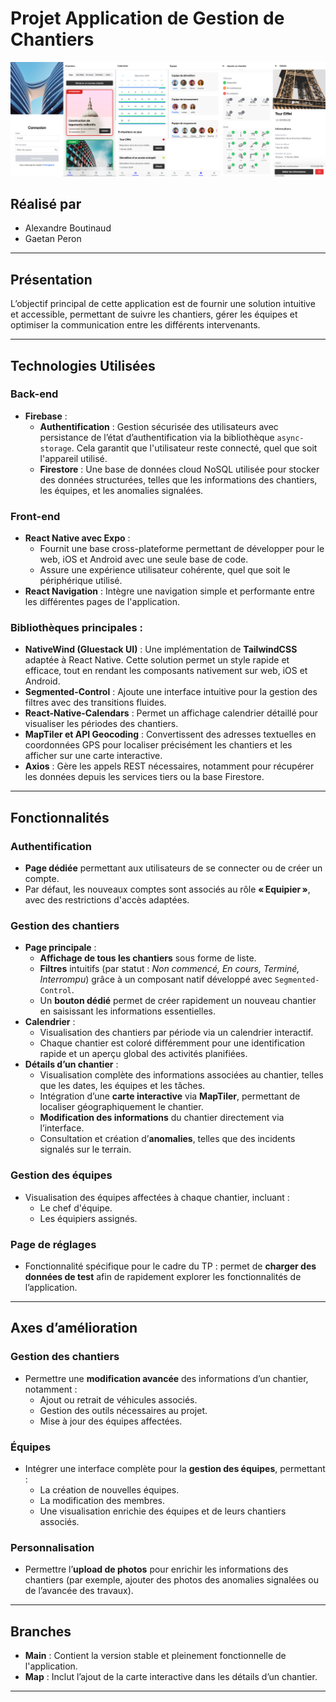 # Projet Application de Gestion de Chantiers

![Logo](./images/app.png)

## **Réalisé par**  
- Alexandre Boutinaud
- Gaetan Peron

---

## **Présentation**

L’objectif principal de cette application est de fournir une solution intuitive et accessible, permettant de suivre les chantiers, gérer les équipes et optimiser la communication entre les différents intervenants.

---

## **Technologies Utilisées**

### **Back-end**
- **Firebase** :
  - **Authentification** : Gestion sécurisée des utilisateurs avec persistance de l’état d’authentification via la bibliothèque `async-storage`. Cela garantit que l'utilisateur reste connecté, quel que soit l'appareil utilisé.
  - **Firestore** : Une base de données cloud NoSQL utilisée pour stocker des données structurées, telles que les informations des chantiers, les équipes, et les anomalies signalées.

### **Front-end**
- **React Native avec Expo** :
  - Fournit une base cross-plateforme permettant de développer pour le web, iOS et Android avec une seule base de code.
  - Assure une expérience utilisateur cohérente, quel que soit le périphérique utilisé.
- **React Navigation** : Intègre une navigation simple et performante entre les différentes pages de l'application.

### **Bibliothèques principales** :
- **NativeWind (Gluestack UI)** : Une implémentation de **TailwindCSS** adaptée à React Native. Cette solution permet un style rapide et efficace, tout en rendant les composants nativement sur web, iOS et Android.
- **Segmented-Control** : Ajoute une interface intuitive pour la gestion des filtres avec des transitions fluides.
- **React-Native-Calendars** : Permet un affichage calendrier détaillé pour visualiser les périodes des chantiers.
- **MapTiler et API Geocoding** : Convertissent des adresses textuelles en coordonnées GPS pour localiser précisément les chantiers et les afficher sur une carte interactive.
- **Axios** : Gère les appels REST nécessaires, notamment pour récupérer les données depuis les services tiers ou la base Firestore.

---

## **Fonctionnalités**

### **Authentification**
- **Page dédiée** permettant aux utilisateurs de se connecter ou de créer un compte.  
- Par défaut, les nouveaux comptes sont associés au rôle **« Equipier »**, avec des restrictions d'accès adaptées.

### **Gestion des chantiers**
- **Page principale** :
  - **Affichage de tous les chantiers** sous forme de liste.
  - **Filtres** intuitifs (par statut : *Non commencé, En cours, Terminé, Interrompu*) grâce à un composant natif développé avec `Segmented-Control`.
  - Un **bouton dédié** permet de créer rapidement un nouveau chantier en saisissant les informations essentielles.
- **Calendrier** :
  - Visualisation des chantiers par période via un calendrier interactif.
  - Chaque chantier est coloré différemment pour une identification rapide et un aperçu global des activités planifiées.
- **Détails d’un chantier** :
  - Visualisation complète des informations associées au chantier, telles que les dates, les équipes et les tâches.
  - Intégration d’une **carte interactive** via **MapTiler**, permettant de localiser géographiquement le chantier.
  - **Modification des informations** du chantier directement via l’interface.
  - Consultation et création d’**anomalies**, telles que des incidents signalés sur le terrain.

### **Gestion des équipes**
- Visualisation des équipes affectées à chaque chantier, incluant :
  - Le chef d'équipe.
  - Les équipiers assignés.

### **Page de réglages**
- Fonctionnalité spécifique pour le cadre du TP : permet de **charger des données de test** afin de rapidement explorer les fonctionnalités de l’application.

---

## **Axes d’amélioration**

### **Gestion des chantiers**
- Permettre une **modification avancée** des informations d’un chantier, notamment :
  - Ajout ou retrait de véhicules associés.
  - Gestion des outils nécessaires au projet.
  - Mise à jour des équipes affectées.

### **Équipes**
- Intégrer une interface complète pour la **gestion des équipes**, permettant :
  - La création de nouvelles équipes.
  - La modification des membres.
  - Une visualisation enrichie des équipes et de leurs chantiers associés.

### **Personnalisation**
- Permettre l’**upload de photos** pour enrichir les informations des chantiers (par exemple, ajouter des photos des anomalies signalées ou de l’avancée des travaux).

---

## **Branches**
- **Main** : Contient la version stable et pleinement fonctionnelle de l'application.  
- **Map** : Inclut l’ajout de la carte interactive dans les détails d’un chantier.

---